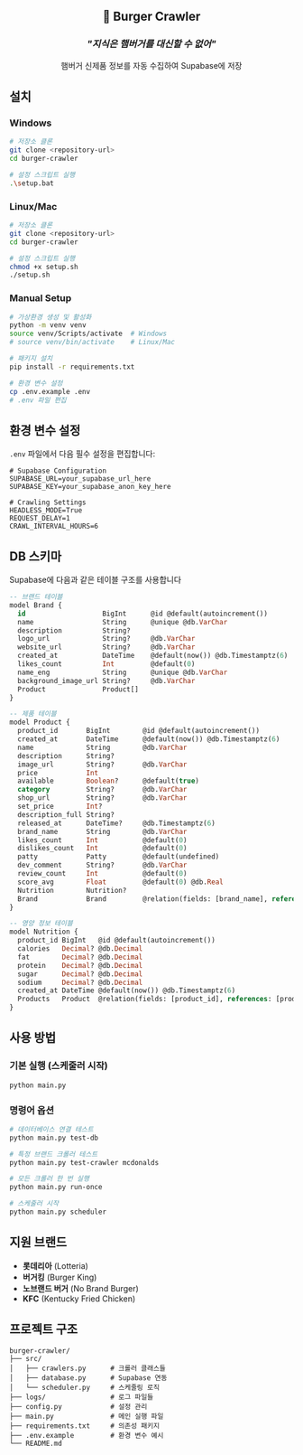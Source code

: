 <div align="center">
  <h2>🍔 Burger Crawler</h2>
  <h3><b><i>"지식은 햄버거를 대신할 수 없어"</i></b></h3>
  <p>햄버거 신제품 정보를 자동 수집하여 Supabase에 저장</p>
</div>

## 설치

### Windows

```bash
# 저장소 클론
git clone <repository-url>
cd burger-crawler

# 설정 스크립트 실행
.\setup.bat
```

### Linux/Mac

```bash
# 저장소 클론
git clone <repository-url>
cd burger-crawler

# 설정 스크립트 실행
chmod +x setup.sh
./setup.sh
```

### Manual Setup

```bash
# 가상환경 생성 및 활성화
python -m venv venv
source venv/Scripts/activate  # Windows
# source venv/bin/activate    # Linux/Mac

# 패키지 설치
pip install -r requirements.txt

# 환경 변수 설정
cp .env.example .env
# .env 파일 편집
```

## 환경 변수 설정

`.env` 파일에서 다음 필수 설정을 편집합니다:

```env
# Supabase Configuration
SUPABASE_URL=your_supabase_url_here
SUPABASE_KEY=your_supabase_anon_key_here

# Crawling Settings
HEADLESS_MODE=True
REQUEST_DELAY=1
CRAWL_INTERVAL_HOURS=6
```

## DB 스키마

Supabase에 다음과 같은 테이블 구조를 사용합니다

```sql
-- 브랜드 테이블
model Brand {
  id                   BigInt      @id @default(autoincrement())
  name                 String      @unique @db.VarChar
  description          String?
  logo_url             String?     @db.VarChar
  website_url          String?     @db.VarChar
  created_at           DateTime    @default(now()) @db.Timestamptz(6)
  likes_count          Int         @default(0)
  name_eng             String      @unique @db.VarChar
  background_image_url String?     @db.VarChar
  Product              Product[]
}

-- 제품 테이블
model Product {
  product_id       BigInt        @id @default(autoincrement())
  created_at       DateTime      @default(now()) @db.Timestamptz(6)
  name             String        @db.VarChar
  description      String?
  image_url        String?       @db.VarChar
  price            Int
  available        Boolean?      @default(true)
  category         String?       @db.VarChar
  shop_url         String?       @db.VarChar
  set_price        Int?
  description_full String?
  released_at      DateTime?     @db.Timestamptz(6)
  brand_name       String        @db.VarChar
  likes_count      Int           @default(0)
  dislikes_count   Int           @default(0)
  patty            Patty         @default(undefined)
  dev_comment      String?       @db.VarChar
  review_count     Int           @default(0)
  score_avg        Float         @default(0) @db.Real
  Nutrition        Nutrition?
  Brand            Brand         @relation(fields: [brand_name], references: [name])
}

-- 영양 정보 테이블
model Nutrition {
  product_id BigInt   @id @default(autoincrement())
  calories   Decimal? @db.Decimal
  fat        Decimal? @db.Decimal
  protein    Decimal? @db.Decimal
  sugar      Decimal? @db.Decimal
  sodium     Decimal? @db.Decimal
  created_at DateTime @default(now()) @db.Timestamptz(6)
  Products   Product  @relation(fields: [product_id], references: [product_id])
}
```

## 사용 방법

### 기본 실행 (스케줄러 시작)

```bash
python main.py
```

### 명령어 옵션

```bash
# 데이터베이스 연결 테스트
python main.py test-db

# 특정 브랜드 크롤러 테스트
python main.py test-crawler mcdonalds

# 모든 크롤러 한 번 실행
python main.py run-once

# 스케줄러 시작
python main.py scheduler
```

## 지원 브랜드

- **롯데리아** (Lotteria)
- **버거킹** (Burger King)
- **노브랜드 버거** (No Brand Burger)
- **KFC** (Kentucky Fried Chicken)

## 프로젝트 구조

```
burger-crawler/
├── src/
│   ├── crawlers.py      # 크롤러 클래스들
│   ├── database.py      # Supabase 연동
│   └── scheduler.py     # 스케줄링 로직
├── logs/                # 로그 파일들
├── config.py            # 설정 관리
├── main.py              # 메인 실행 파일
├── requirements.txt     # 의존성 패키지
├── .env.example         # 환경 변수 예시
└── README.md
```
